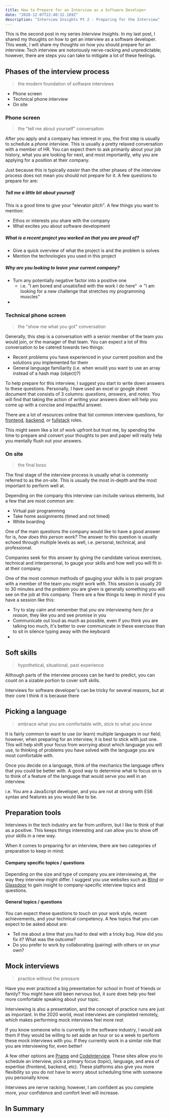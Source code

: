 ```yaml
---
title: How to Prepare for an Interview as a Software Developer
date: "2020-12-07T22:40:32.169Z"
description: "Interview Insights Pt 2 - Preparing for the Interview"
---
```


This is the second post in my series _Interview Insights_. In my last post, I shared my thoughts on how to get an interview as a software developer. This week, I will share my thoughts on how you should prepare for an interview. Tech interview are notoriously nerve-racking and unpredictable; however, there are steps you can take to mitigate a lot of these feelings.

## Phases of the interview process

> the modern foundation of software interviews

- Phone screen
- Technical phone interview
- On site

### Phone screen

> the "tell me about yourself" conversation

After you apply and a company has interest in you, the first step is usually to schedule a _phone interview_. This is usually a pretty relaxed conversation with a member of HR. You can expect them to ask primarily about your job history, what you are looking for next, and most importantly, why you are applying for a position at their company.

Just because this is typically _easier_ than the other phases of the interview process does not mean you should not prepare for it. A few questions to prepare for are:

##### Tell me a little bit about yourself

This is a good time to give your "elevator pitch". A few things you want to mention:

- Ethos or interests you share with the company
- What excites _you_ about software development

##### What is a recent project you worked on that you are proud of?

- Give a quick overview of what the project is and the problem is solves
- Mention the technologies you used in this project

##### Why are you looking to leave your current company?

- Turn any potentially negative factor into a positive one
  - i.e. "I am bored and unsatisfied with the work I do here" -> "I am looking for a new challenge that stretches my programming muscles"
-

### Technical phone screen

> the "show me what you got" conversation

Generally, this step is a conversation with a senior member of the team you would join, or the manager of that team. You can expect a lot of this conversation to be catered towards two things:

- Recent problems you have experienced in your current position and the solutions you implemented for them
- General language familiarity (i.e. when would you want to use an array instead of a hash map (object)?)

To help prepare for this interview, I suggest you start to write down answers to these questions. Personally, I have used an excel or google sheet document that consists of 3 columns: _questions_, _answers_, and _notes_. You will find that taking the action of writing your answers down will help you come up with a concise and impactful answer.

There are a lot of resources online that list common interview questions, for [frontend](https://github.com/h5bp/Front-end-Developer-Interview-Questions), [backend](https://github.com/arialdomartini/Back-End-Developer-Interview-Questions), or [fullstack](https://github.com/aershov24/full-stack-interview-questions) roles.

This might seem like a lot of work upfront but trust me, by spending the time to prepare and convert your thoughts to pen and paper will really help you mentally flush out your answers.

### On site

> the final boss

The final stage of the interview process is usually what is commonly referred to as the _on-site_. This is usually the most in-depth and the most important to perform well at.

Depending on the company this interview can include various elements, but a few that are most common are:

- Virtual pair programming
- Take home assignments (timed and not timed)
- White boarding

One of the main questions the company would like to have a good answer for is, _how does this person work?_ The answer to this question is usually echoed through multiple levels as well, i.e. personal, technical, and professional.

Companies seek for this answer by giving the candidate various exercises, technical and interpersonal, to gauge your skills and how well you will fit in at their company.

One of the most common methods of gauging your skills is to pair program with a member of the team you might work with. This session is usually 20 to 30 minutes and the problem you are given is generally something you will see on the job at this company. There are a few things to keep in mind if you have a session like this:

- Try to stay calm and remember that _you are interviewing here for a reason_, they like you and see promise in you
- Communicate out loud as much as possible, even if you think you are talking too much, it's better to over communicate in these exercises than to sit in silence typing away with the keyboard
-

## Soft skills

> hypothetical, situational, past experience

Although parts of the interview process can be hard to predict, you can count on a sizable portion to cover soft skills.

Interviews for software developer's can be tricky for several reasons, but at their core I think it is because there

## Picking a language

> embrace what you are comfortable with, stick to what you know

It is fairly common to want to use (or learn) multiple languages in our field; however, when preparing for an interview, it is best to stick with just one. This will help shift your focus from worrying about which language you will use, to thinking of problems you have solved with the language you are most comfortable with.

Once you decide on a language, think of the mechanics the language offers that you could be better with. A good way to determine what to focus on is to think of a feature of the language that would serve you well in an interview.

i.e. You are a JavaScript developer, and you are not at strong with ES6 syntax and features as you would like to be.

## Preparation tools

Interviews in the tech industry are far from uniform, but I like to think of that as a positive. This keeps things interesting and can allow you to show off your skills in a new way.

When it comes to preparing for an interview, there are two categories of preparation to keep in mind:

#### Company specific topics / questions

Depending on the size and type of company you are interviewing at, the way they interview might differ. I suggest you use websites such as [Blind](https://www.teamblind.com/) or [Glassdoor](https://www.glassdoor.com/) to gain insight to company-specific interview topics and questions.

#### General topics / questions

You can expect these questions to touch on your work style, recent achievements, and your technical competency. A few topics that you can expect to be asked about are:

- Tell me about a time that you had to deal with a tricky bug. How did you fix it? What was the outcome?
- Do you prefer to work by collaborating (pairing) with others or on your own?

## Mock interviews

> practice without the pressure

Have you ever practiced a big presentation for school in front of friends or family? You might have still been nervous but, it sure does help you feel more comfortable speaking about your topic.

Interviewing is also a presentation, and the concept of practice runs are just as important. In the 2020 world, most interviews are completed remotely, which makes performing mock interviews feel more _real_.

If you know someone who is currently in the software industry, I would ask them if they would be willing to set aside an hour or so a week to perform these mock interviews with you. If they currently work in a similar role that you are interviewing for, even better!

A few other options are [Pramp](https://www.pramp.com/) and [CodeInterview](https://codeinterview.io/). These sites allow you to schedule an interview, pick a primary focus (topic), language, and area of expertise (frontend, backend, etc). These platforms also give you more flexibility so you do not have to worry about scheduling time with someone you personally know.

Interviews are nerve racking; however, I am confident as you complete more, your confidence and comfort level will increase.

## In Summary
